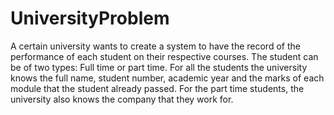 # UniversityProblem
A certain university wants to create a system to have the record of the performance of each student  on their respective courses. The student can be of two types: Full time or part time. For all the  students the university knows the full name, student number, academic year and the marks of each  module that the student already passed. For the part time students, the university also knows the  company that they work for. 

